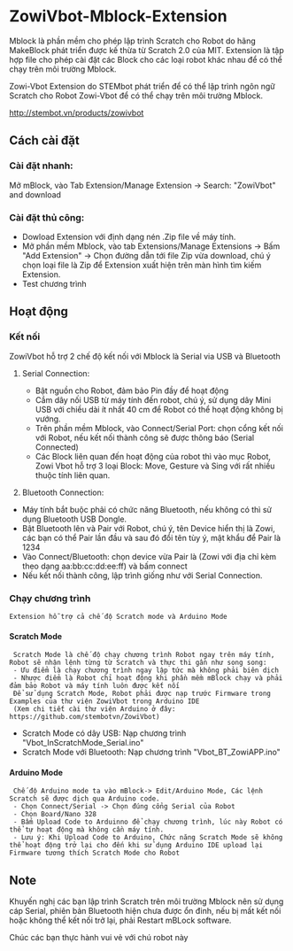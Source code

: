 # ZowiVbot-Mblock-Extension

Mblock là phần mềm cho phép lập trình Scratch cho Robot do hãng MakeBlock phát triển được kế thừa từ Scratch 2.0 của MIT.
Extension là tập hợp file cho phép cài đặt các Block cho các loại robot khác nhau để có thể chạy trên môi trường Mblock. 

Zowi-Vbot Extension do STEMbot phát triển để có thể lập trình ngôn ngữ Scratch cho Robot Zowi-Vbot để có thể chạy trên môi trường Mblock. 

http://stembot.vn/products/zowivbot

## Cách cài đặt

 ### Cài đặt nhanh:
 Mở mBlock, vào Tab Extension/Manage Extension -> Search: "ZowiVbot" and download 
 ### Cài đặt thủ công: 
* Dowload Extension với định dạng nén .Zip file về máy tính. 
* Mở phần mềm Mblock, vào tab Extensions/Manage Extensions -> Bấm "Add Extension" -> Chọn đường dẫn tới file Zip vừa download, chú ý chọn loại file là Zip để Extension xuất hiện trên màn hình tìm kiếm Extension. 
* Test chương trình 
## Hoạt động
### Kết nối
ZowiVbot hỗ trợ 2 chế độ kết nối với Mblock là Serial via USB và Bluetooth
1. Serial Connection:
   * Bật nguồn cho Robot, đảm bảo Pin đầy để hoạt động
   * Cắm dây nối USB từ máy tính đến robot, chú ý, sử dụng dây Mini USB với chiều dài ít nhất 40 cm để Robot có thể hoạt động không bị vướng. 
   * Trên phần mềm Mblock, vào Connect/Serial Port: chọn cổng kết nối với Robot, nếu kết nối thành công sẽ được thông báo (Serial Connected)
   * Các Block liên quan đến hoạt động của robot thì vào mục Robot, Zowi Vbot hỗ trợ 3 loại Block: Move, Gesture và Sing với rất nhiều thuộc tính liên quan.
   
 2. Bluetooth Connection: 
 * Máy tính bắt buộc phải có chức năng Bluetooth, nếu không có thì sử dụng Bluetooth USB Dongle. 
 * Bật Bluetooth lên và Pair với Robot, chú ý, tên Device hiển thị là Zowi, các bạn có thể Pair lần đầu và sau đó đổi tên tùy ý, mật khẩu để Pair là 1234
 * Vào Connect/Bluetooth: chọn device vừa Pair là (Zowi với địa chỉ kèm theo dạng aa:bb:cc:dd:ee:ff) và bấm connect 
 * Nếu kết nối thành công, lập trình giống như với Serial Connection. 
 ### Chạy chương trình
    Extension hỗ trợ cả chế độ Scratch mode và Arduino Mode
 #### Scratch Mode 
     Scratch Mode là chế độ chạy chương trình Robot ngay trên máy tính, Robot sẽ nhận lệnh từng từ Scratch và thực thi gần như song song: 
     - Ưu điểm là chạy chương trình ngay lập tức mà không phải biên dịch
     - Nhược điểm là Robot chỉ hoạt động khi phần mềm mBlock chạy và phải đảm bảo Robot và máy tính luôn được kết nối  
     Để sử dụng Scratch Mode, Robot phải được nạp trước Firmware trong Examples của thư viện ZowiVbot trong Arduino IDE
     (Xem chi tiết cài thư viện Arduino ở đây: https://github.com/stembotvn/ZowiVbot)
 - Scratch Mode có dây USB: Nạp chương trình "Vbot_InScratchMode_Serial.ino"
 - Scratch Mode với Bluetooth: Nạp chương trình "Vbot_BT_ZowiAPP.ino"
 #### Arduino Mode
     Chế độ Arduino mode ta vào mBlock-> Edit/Arduino Mode, Các lệnh Scratch sẽ được dịch qua Arduino code.
     - Chọn Connect/Serial -> Chọn đúng cổng Serial của Robot
     - Chọn Board/Nano 328 
     - Bấm Upload Code to Arduinno để chạy chương trình, lúc này Robot có thể tự hoạt động mà không cần máy tính.
     - Lưu ý: Khi Upload Code to Arduino, Chức năng Scratch Mode sẽ không thể hoạt động trở lại cho đến khi sử dụng Arduino IDE upload lại Firmware tương thích Scratch Mode cho Robot
 ## Note
   Khuyến nghị các bạn lập trình Scratch trên môi trường Mblock nên sử dụng cáp Serial, phiên bản Bluetooth hiện chưa được ổn đinh, nếu bị mất kết nối hoặc không thể kết nối trở lại, phải Restart mBLock software.
   
   Chúc các bạn thực hành vui vẻ với chú robot này
 
 

